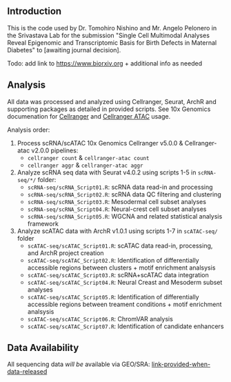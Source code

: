 ## Introduction

This is the code used by Dr. Tomohiro Nishino and Mr. Angelo Pelonero in the Srivastava Lab for the submission "Single Cell Multimodal Analyses Reveal Epigenomic and Transcriptomic Basis for Birth Defects in Maternal Diabetes" to [awaiting journal decision].

Todo: add link to https://www.biorxiv.org + additional info as needed

## Analysis
All data was processed and analyzed using Cellranger, Seurat, ArchR and supporting packages as detailed in provided scripts. See 10x Genomics documenation for [Cellranger](https://support.10xgenomics.com/single-cell-gene-expression/software/pipelines/latest/what-is-cell-ranger) and [Cellranger ATAC](https://support.10xgenomics.com/single-cell-atac/software/pipelines/latest/what-is-cell-ranger-atac) usage.

Analysis order:

1. Process scRNA/scATAC 10x Genomics Cellranger v5.0.0 & Cellranger-atac v2.0.0 pipelines:
   - `cellranger count` & `cellranger-atac count`
   - `cellranger aggr` & `cellranger-atac aggr`
2. Analyze scRNA seq data with Seurat v4.0.2 using scripts 1-5 in `scRNA-seq/*/` folder:
    - `scRNA-seq/scRNA_Script01.R`: scRNA data read-in and processing
    - `scRNA-seq/scRNA_Script02.R`: scRNA data QC filtering and clustering
    - `scRNA-seq/scRNA_Script03.R`: Mesodermal cell subset analyses
    - `scRNA-seq/scRNA_Script04.R`: Neural-crest cell subset analyses
    - `scRNA-seq/scRNA_Script05.R`: WGCNA and related statistical analysis framework
3. Analyze scATAC data with ArchR v1.0.1 using scripts 1-7 in `scATAC-seq/` folder
    - `scATAC-seq/scATAC_Script01.R`: scATAC data read-in, processing, and ArchR project creation
    - `scATAC-seq/scATAC_Script02.R`: Identification of differentially accessible regions between clusters + motif enrichment analsysis
    - `scATAC-seq/scATAC_Script03.R`: scRNA+scATAC data integration
    - `scATAC-seq/scATAC_Script04.R`: Neural Creast and Mesoderm subset analyses
    - `scATAC-seq/scATAC_Script05.R`: Identification of differentially accessible regions between treament conditions + motif enrichment analsysis
    - `scATAC-seq/scATAC_Script06.R`: ChromVAR analysis
    - `scATAC-seq/scATAC_Script07.R`: Identification of candidate enhancers

## Data Availability

All sequencing data *will be* available via GEO/SRA: [link-provided-when-data-released](https://www.ncbi.nlm.nih.gov/sra)

